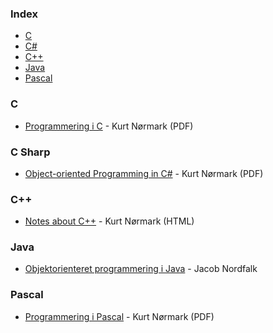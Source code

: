 ### Index

* [C](#c)
* [C#](#c-sharp)
* [C++](#cpp)
* [Java](#java)
* [Pascal](#pascal)


### C

* [Programmering i C](http://people.cs.aau.dk/~normark/c-prog-06/pdf/all.pdf) - Kurt Nørmark (PDF)


### C Sharp

* [Object-oriented Programming in C#](http://people.cs.aau.dk/~normark/oop-csharp/pdf/all.pdf) - Kurt Nørmark (PDF)


### <a name="cpp"></a>C++

* [Notes about C++](http://people.cs.aau.dk/~normark/ap/index.html) - Kurt Nørmark (HTML)


### Java

* [Objektorienteret programmering i Java](http://javabog.dk) - Jacob Nordfalk


### Pascal

* [Programmering i Pascal](http://people.cs.aau.dk/~normark/all-basis-97.pdf) - Kurt Nørmark (PDF)
